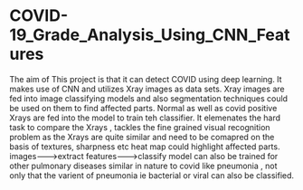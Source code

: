 # COVID-19_Grade_Analysis_Using_CNN_Features

The aim of This project is that it can detect COVID using deep learning. It makes use of CNN and utilizes Xray images as data sets. Xray images are fed into image classifying models and also segmentation techniques could be used on them to find affected parts. Normal as well as covid positive Xrays are fed into the model to train teh classifier. It elemenates the hard task to compare the Xrays , tackles the fine grained visual recognition problem as the Xrays are quite similar and need to be comapred on the basis of textures, sharpness etc heat map could highlight affected parts. images--->extract features--->classify model can also be trained for other pulmonary diseases similar in nature to covid like pneumonia , not only that the varient of pneumonia ie bacterial or viral can also be classified.
